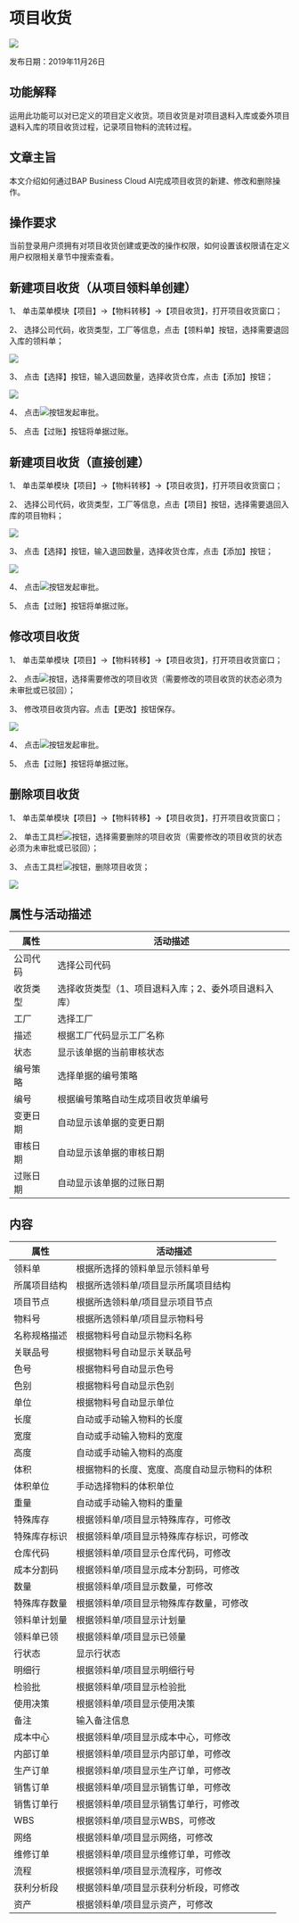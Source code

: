 # 项目收货

![](工具栏图片/标题.png)

发布日期：2019年11月26日

## 功能解释

运用此功能可以对已定义的项目定义收货。项目收货是对项目退料入库或委外项目退料入库的项目收货过程，记录项目物料的流转过程。

## 文章主旨

本文介绍如何通过BAP Business Cloud AI完成项目收货的新建、修改和删除操作。

## 操作要求

当前登录用户须拥有对项目收货创建或更改的操作权限，如何设置该权限请在定义用户权限相关章节中搜索查看。

## 新建项目收货（从项目领料单创建）

1、 单击菜单模块【项目】->【物料转移】->【项目收货】，打开项目收货窗口；

2、 选择公司代码，收货类型，工厂等信息，点击【领料单】按钮，选择需要退回入库的领料单；

![](图片/项目收货1.png)

3、 点击【选择】按钮，输入退回数量，选择收货仓库，点击【添加】按钮；

![](图片/项目收货2.png)

4、 点击![](工具栏图片/审批.png)按钮发起审批。

5、 点击【过账】按钮将单据过账。

## 新建项目收货（直接创建）

1、 单击菜单模块【项目】->【物料转移】->【项目收货】，打开项目收货窗口；

2、 选择公司代码，收货类型，工厂等信息，点击【项目】按钮，选择需要退回入库的项目物料；

![](图片/项目收货3.png)

3、 点击【选择】按钮，输入退回数量，选择收货仓库，点击【添加】按钮；

![](图片/项目收货4.png)

4、 点击![](工具栏图片/审批.png)按钮发起审批。

5、 点击【过账】按钮将单据过账。

## 修改项目收货

1、 单击菜单模块【项目】->【物料转移】->【项目收货】，打开项目收货窗口；

2、 点击![](工具栏图片/浏览单据.png)按钮，选择需要修改的项目收货（需要修改的项目收货的状态必须为未审批或已驳回）；

3、 修改项目收货内容。点击【更改】按钮保存。

![](图片/项目收货5.png)

4、 点击![](工具栏图片/审批.png)按钮发起审批。

5、 点击【过账】按钮将单据过账。

## 删除项目收货

1、 单击菜单模块【项目】->【物料转移】->【项目收货】，打开项目收货窗口；

2、 单击工具栏![](工具栏图片/浏览单据.png)按钮，选择需要删除的项目收货（需要修改的项目收货的状态必须为未审批或已驳回）；

3、 点击工具栏![](工具栏图片/删除.png)按钮，删除项目收货；

![](图片/项目收货6.png)

## 属性与活动描述

| **属性** | **活动描述**                                         |
| -------- | ---------------------------------------------------- |
| 公司代码 | 选择公司代码                                         |
| 收货类型 | 选择收货类型（1、项目退料入库；2、委外项目退料入库） |
| 工厂     | 选择工厂                                             |
| 描述     | 根据工厂代码显示工厂名称                             |
| 状态     | 显示该单据的当前审核状态                             |
| 编号策略 | 选择单据的编号策略                                   |
| 编号     | 根据编号策略自动生成项目收货单编号                   |
| 变更日期 | 自动显示该单据的变更日期                             |
| 审核日期 | 自动显示该单据的审核日期                             |
| 过账日期 | 自动显示该单据的过账日期                             |

## 内容

| **属性**     | **活动描述**                                 |
| ------------ | -------------------------------------------- |
| 领料单       | 根据所选择的领料单显示领料单号               |
| 所属项目结构 | 根据所选领料单/项目显示所属项目结构          |
| 项目节点     | 根据所选领料单/项目显示项目节点              |
| 物料号       | 根据所选领料单/项目显示物料号                |
| 名称规格描述 | 根据物料号自动显示物料名称                   |
| 关联品号     | 根据物料号自动显示关联品号                   |
| 色号         | 根据物料号自动显示色号                       |
| 色别         | 根据物料号自动显示色别                       |
| 单位         | 根据物料号自动显示单位                       |
| 长度         | 自动或手动输入物料的长度                     |
| 宽度         | 自动或手动输入物料的宽度                     |
| 高度         | 自动或手动输入物料的高度                     |
| 体积         | 根据物料的长度、宽度、高度自动显示物料的体积 |
| 体积单位     | 手动选择物料的体积单位                       |
| 重量         | 自动或手动输入物料的重量                     |
| 特殊库存     | 根据领料单/项目显示特殊库存，可修改          |
| 特殊库存标识 | 根据领料单/项目显示特殊库存标识，可修改      |
| 仓库代码     | 根据领料单/项目显示仓库代码，可修改          |
| 成本分割码   | 根据领料单/项目显示成本分割码，可修改        |
| 数量         | 根据领料单/项目显示数量，可修改              |
| 特殊库存数量 | 根据领料单/项目显示物殊库存数量，可修改      |
| 领料单计划量 | 根据领料单/项目显示计划量                    |
| 领料单已领   | 根据领料单/项目显示已领量                    |
| 行状态       | 显示行状态                                   |
| 明细行       | 根据领料单/项目显示明细行号                  |
| 检验批       | 根据领料单/项目显示检验批                    |
| 使用决策     | 根据领料单/项目显示使用决策                  |
| 备注         | 输入备注信息                                 |
| 成本中心     | 根据领料单/项目显示成本中心，可修改          |
| 内部订单     | 根据领料单/项目显示内部订单，可修改          |
| 生产订单     | 根据领料单/项目显示生产订单，可修改          |
| 销售订单     | 根据领料单/项目显示销售订单，可修改          |
| 销售订单行   | 根据领料单/项目显示销售订单行，可修改        |
| WBS          | 根据领料单/项目显示WBS，可修改               |
| 网络         | 根据领料单/项目显示网络，可修改              |
| 维修订单     | 根据领料单/项目显示维修订单，可修改          |
| 流程         | 根据领料单/项目显示流程序，可修改            |
| 获利分析段   | 根据领料单/项目显示获利分析段，可修改        |
| 资产         | 根据领料单/项目显示资产，可修改              |
